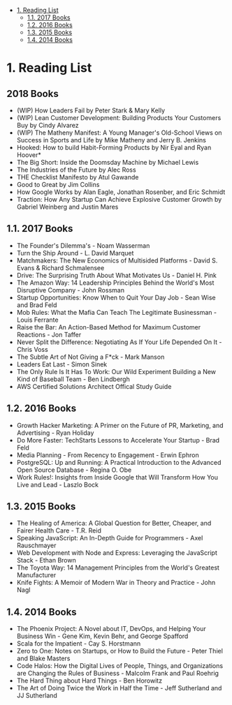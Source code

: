 <!-- TOC -->

- [1. Reading List](#1-reading-list)
    - [1.1. 2017 Books](#11-2017-books)
    - [1.2. 2016 Books](#12-2016-books)
    - [1.3. 2015 Books](#13-2015-books)
    - [1.4. 2014 Books](#14-2014-books)

<!-- /TOC -->

# 1. Reading List

## 2018 Books
* (WIP) How Leaders Fail by Peter Stark & Mary Kelly
* (WIP) Lean Customer Development: Building Products Your Customers Buy by Cindy Alvarez
* (WIP) The Matheny Manifest: A Young Manager's Old-School Views on Success in Sports and Life by Mike Matheny and Jerry B. Jenkins
* Hooked: How to build Habit-Forming Products by Nir Eyal and Ryan Hoover* 
* The Big Short: Inside the Doomsday Machine by Michael Lewis
* The Industries of the Future by Alec Ross
* THE Checklist Manifesto by Atul Gawande
* Good to Great by Jim Collins
* How Google Works by Alan Eagle, Jonathan Rosenber, and Eric Schmidt
* Traction: How Any Startup Can Achieve Explosive Customer Growth by Gabriel Weinberg and Justin Mares



## 1.1. 2017 Books
* The Founder's Dilemma's - Noam Wasserman
* Turn the Ship Around - L. David Marquet
* Matchmakers: The New Economics of Multisided Platforms - David S. Evans & Richard Schmalensee
* Drive: The Surprising Truth About What Motivates Us - Daniel H. Pink
* The Amazon Way: 14 Leadership Principles Behind the World's Most Disruptive Company - John Rossman
* Startup Opportunities: Know When to Quit Your Day Job - Sean Wise and Brad Feld
* Mob Rules: What the Mafia Can Teach The Legitimate Businessman - Louis Ferrante
* Raise the Bar: An Action-Based Method for Maximum Customer Reactions - Jon Taffer
* Never Split the Difference: Negotiating As If Your Life Depended On It - Chris Voss
* The Subtle Art of Not Giving a F*ck - Mark Manson
* Leaders Eat Last - Simon Sinek
* The Only Rule Is It Has To Work: Our Wild Experiment Building a New Kind of Baseball Team - Ben Lindbergh
* AWS Certified Solutions Architect Offical Study Guide

## 1.2. 2016 Books
* Growth Hacker Marketing: A Primer on the Future of PR, Marketing, and Advertising - Ryan Holiday
* Do More Faster: TechStarts Lessons to Accelerate Your Startup - Brad Feld
* Media Planning - From Recency to Engagement - Erwin Ephron
* PostgreSQL: Up and Running: A Practical Introduction to the Advanced Open Source Database - Regina O. Obe
* Work Rules!: Insights from Inside Google that Will Transform How You Live and Lead - Laszlo Bock

## 1.3. 2015 Books
* The Healing of America: A Global Question for Better, Cheaper, and Fairer Health Care - T.R. Reid
* Speaking JavaScript: An In-Depth Guide for Programmers - Axel Rauschmayer
* Web Development with Node and Express: Leveraging the JavaScript Stack - Ethan Brown
* The Toyota Way: 14 Management Principles from the World's Greatest Manufacturer
* Knife Fights: A Memoir of Modern War in Theory and Practice - John Nagl

## 1.4. 2014 Books 
* The Phoenix Project: A Novel about IT, DevOps, and Helping Your Business Win - Gene Kim, Kevin Behr, and George Spafford
* Scala for the Impatient - Cay S. Horstmann
* Zero to One: Notes on Startups, or How to Build the Future - Peter Thiel and Blake Masters
* Code Halos: How the Digital Lives of People, Things, and Organizations are Changing the Rules of Business - Malcolm Frank and Paul Roehrig
*  The Hard Thing about Hard Things - Ben Horowitz
* The Art of Doing Twice the Work in Half the Time - Jeff Sutherland and JJ Sutherland

